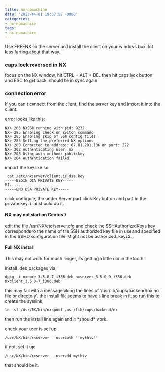 ```yaml
---
title: nx-nomachine
date: '2023-04-01 19:37:57 +0000'
categories:
- nx-nomachine
tags:
- nx-nomachine
---
```



Use FREENX on the server and install the client on your windows box. lot
less farting about that way.

### caps lock reversed in NX

focus on the NX window, hit CTRL + ALT + DEL then hit caps lock button
and ESC to get back. should be in sync again

### connection error

If you can't connect from the client, find the server key and import it
into the client.

error looks like this;

    NX> 203 NXSSH running with pid: 9232
    NX> 285 Enabling check on switch command
    NX> 285 Enabling skip of SSH config files
    NX> 285 Setting the preferred NX options
    NX> 200 Connected to address: 87.81.201.136 on port: 222
    NX> 202 Authenticating user: nx
    NX> 208 Using auth method: publickey
    NX> 204 Authentication failed.

import the key like so

```
 cat /etc/nxserver/client.id_dsa.key
-----BEGIN DSA PRIVATE KEY-----
MI.....
-----END DSA PRIVATE KEY-----
```

click configure, the under Server part click Key button and past in the
private key. that should do it.

#### NX may not start on Centos 7

edit the file /usr/NX/etc/server.cfg and check the SSHAuthorizedKeys key
corresponds to the name of the SSH authorized key file in use and
specified in the SSHD configuration file. Might not be
authorized_keys2...

#### Full NX install

This may not work for much longer, its getting a little old in the tooth

install .deb packages via;

    dpkg -i nxnode_3.5.0-7_i386.deb nxserver_3.5.0-9_i386.deb nxclient_3.5.0-7_i386.deb

this may fail with a message along the lines of
'/usr/lib/cups/backend/nx no file or directory'. the install file seems
to have a line break in it, so run this to create the symlink:

    ln -sf /usr/NX/bin/nxspool /usr/lib/cups/backend/nx

then run the install line again and it \*should\* work.

check your user is set up

    /usr/NX/bin/nxserver --userauth ''mythtv''

if not, set it up:

    /usr/NX/bin/nxserver --useradd mythtv

that should be it.
